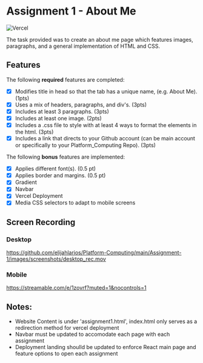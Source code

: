 # Assignment 1 - About Me
![Vercel](https://img.shields.io/badge/vercel-%23000000.svg?style=for-the-badge&logo=vercel&logoColor=white)

The task provided was to create an about me page which features images, paragraphs, and a general implementation of HTML and CSS.

## Features

The following **required** features are completed:

- [X] Modifies title in head so that the tab has a unique name, (e.g. About Me). (1pts)
- [X] Uses a mix of headers, paragraphs, and div's. (3pts)
- [X] Includes at least 3 paragraphs. (3pts)
- [X] Includes at least one image. (2pts)
- [X] Includes a .css file to style with at least 4 ways to format the elements in the html. (3pts)
- [X] Includes a link that directs to your Github account (can be main account or specifically to your Platform_Computing Repo). (3pts)

The following **bonus** features are implemented:
- [X] Applies different font(s). (0.5 pt)
- [X] Applies border and margins. (0.5 pt)
- [X] Gradient
- [X] Navbar
- [X] Vercel Deployment
- [X] Media CSS selectors to adapt to mobile screens

## Screen Recording
### Desktop 

https://github.com/elijahlarios/Platform-Computing/main/Assignment-1/images/screenshots/desktop_rec.mov

### Mobile

https://streamable.com/e/1zovrf?muted=1&nocontrols=1

## Notes: 
- Website Content is under 'assignment1.html', index.html only serves as a redirection method for vercel deployment
- Navbar must be updated to accomodate each page with each assignment
- Deployment landing shoulld be updated to enforce React main page and feature options to open each assignment
